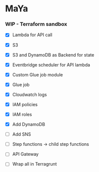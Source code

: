 # MaYa

### WIP - Terraform sandbox

- [x] Lambda for API call
- [x] S3
- [x] S3 and DynamoDB as Backend for state
- [x] Eventbridge scheduler for API lambda
- [x] Custom Glue job module
- [x] Glue job
- [x] Cloudwatch logs
- [x] IAM policies
- [x] IAM roles
- [x] Add DynamoDB
- [ ] Add SNS
- [ ] Step functions -> child step functions
- [ ] API Gateway


- [ ] Wrap all in Terragrunt
